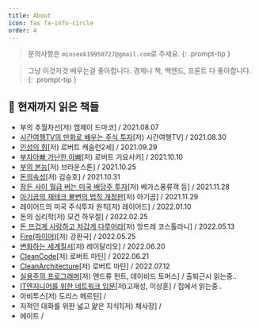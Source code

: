 ```yaml
---
title: About
icon: fas fa-info-circle
order: 4
---
```


> 문의사항은 `minseok19950727@gmail.com`로 주세요.
{: .prompt-tip }

> 그냥 이것저것 배우는걸 좋아합니다. 경제나 책, 백엔드, 프론트 다 좋아합니다.
{: .prompt-tip }


## 📖 현재까지 읽은 책들

- 부의 추월차선[저) 엠제이 드마코] / 2021.08.07
- [시간여행TV의 만화로 배우는 주식 투자](https://kkminseok.github.io/posts/book1/)[저) 시간여행TV] / 2021.08.30
- [인성의 힘](https://kkminseok.github.io/posts/book2/)[저) 로버트 캐슬런2세] / 2021.09.29
- [부자아빠 가난한 아빠](https://kkminseok.github.io/posts/book3/)[저) 로버트 기요사키] / 2021.10.10
- [부의 본능](https://kkminseok.github.io/posts/book4/)[저) 브라운스톤] / 2021.10.25
- [돈의속성](https://kkminseok.github.io/posts/book5/)[저) 김승호] / 2021.10.31
- [잠든 사이 월급 버는 미국 배당주 투자](https://kkminseok.github.io/posts/book6/)[저) 베가스풍류객 등] / 2021.11.28
- [아기곰의 재테크 불변의 법칙 개정판](https://kkminseok.github.io/posts/book7/)[저) 아기곰] / 2021.11.29
- 레이어드의 미국 주식투자 원칙[저) 레이어드] / 2022.01.10
- 돈의 심리학[저) 모건 하우절] / 2022.02.25
- [돈 뜨겁게 사랑하고 차갑게 다루어라](https://kkminseok.github.io/posts/book8/)[저) 앙드레 코스톨라니] / 2022.05.13
- [Fire(파이어)](https://kkminseok.github.io/posts/book9/)[저) 강환국] / 2022.05.25
- [변화하는 세계질서](https://kkminseok.github.io/posts/book10/)[저) 레이달리오] / 2022.06.20
- [CleanCode](https://kkminseok.github.io/posts/book11/)[저) 로버트 마틴] / 2022.06.21
- [CleanArchitecture](https://kkminseok.github.io/posts/book12/)[저) 로버트 마틴] / 2022.07.12 
- [실용주의 프로그래머]()[저) 앤드류 헌트, 데이비드 토머스] / 출퇴근시 읽는중..
- [IT엔지니어를 위한 네트워크 입문]()[저)고재성, 이상훈] / 집에서 읽는중..
- 아비투스[저) 도리스 메르틴] / 
- 지적인 대화를 위한 넓고 얉은 지식1[저) 채사장] /
- 에이트 / 